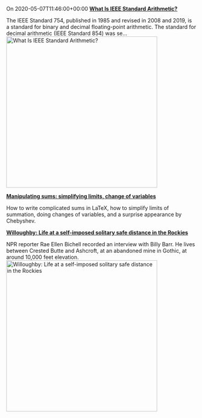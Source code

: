 <!--['20200508T0728', 'https://nhigham.com/2020/05/07/what-is-ieee-standard-arithmetic/']-->
On 2020-05-07T11:46:00+00:00
[**What Is IEEE Standard Arithmetic?**](https://nhigham.com/2020/05/07/what-is-ieee-standard-arithmetic/)

The IEEE Standard 754, published in 1985 and revised in 2008 and 2019, is a standard for binary and decimal floating-point arithmetic. The standard for decimal arithmetic (IEEE Standard 854) was se…
<img alt='What Is IEEE Standard Arithmetic?' src='https://nickhigham.files.wordpress.com/2020/04/flpt_count.jpg' width='400'>


<!--['20200507T2259', 'https://www.johndcook.com/blog/2020/05/06/manipulating-sums/']-->
[**Manipulating sums: simplifying limits, change of variables**](https://www.johndcook.com/blog/2020/05/06/manipulating-sums/)

How to write complicated sums in LaTeX, how to simplify limits of summation, doing changes of variables, and a surprise appearance by Chebyshev.


<!--['20200504T2120', 'https://www.aspentimes.com/news/willoughby-life-at-a-self-imposed-solitary-safe-distance-in-the-rockies/']-->
[**Willoughby: Life at a self-imposed solitary safe distance in the Rockies**](https://www.aspentimes.com/news/willoughby-life-at-a-self-imposed-solitary-safe-distance-in-the-rockies/)

NPR reporter Rae Ellen Bichell recorded an interview with Billy Barr. He lives between Crested Butte and Ashcroft, at an abandoned mine in Gothic, at around 10,000 feet elevation.
<img alt='Willoughby: Life at a self-imposed solitary safe distance in the Rockies' src='https://cdn.aspentimes.com/wp-content/uploads/sites/5/2020/04/willoughby-atd-041920-1024x682.jpg' width='400'>


